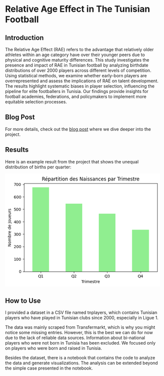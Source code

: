 # Relative Age Effect in The Tunisian Football

## Introduction
The Relative Age Effect (RAE) refers to the advantage that relatively older athletes within an age category have over their younger peers due to physical and cognitive maturity differences. This study investigates the presence and impact of RAE in Tunisian football by analyzing birthdate distributions of over 2000 players across different levels of competition. Using statistical methods, we examine whether early-born players are overrepresented and assess the implications of RAE on talent development. The results highlight systematic biases in player selection, influencing the pipeline for elite footballers in Tunisia. Our findings provide insights for football academies, federations, and policymakers to implement more equitable selection processes.

## Blog Post
For more details, check out the [blog post](https://medium.com/@football.hacker/relative-age-effect-in-the-tunisian-football-d10af976c683) where we dive deeper into the project.

## Results
Here is an example result from the project that shows the unequal distribution of births per quarter:

![Results Image](results/byq.png)

## How to Use
I provided a dataset in a CSV file named tnplayers, which contains Tunisian players who have played in Tunisian clubs since 2000, especially in Ligue 1.

The data was mainly scraped from Transfermarkt, which is why you might notice some missing entries. However, this is the best we can do for now due to the lack of reliable data sources. Information about bi-national players who were not born in Tunisia has been excluded. We focused only on players who were born and raised in Tunisia.

Besides the dataset, there is a notebook that contains the code to analyze the data and generate visualizations. The analysis can be extended beyond the simple case presented in the notebook.
